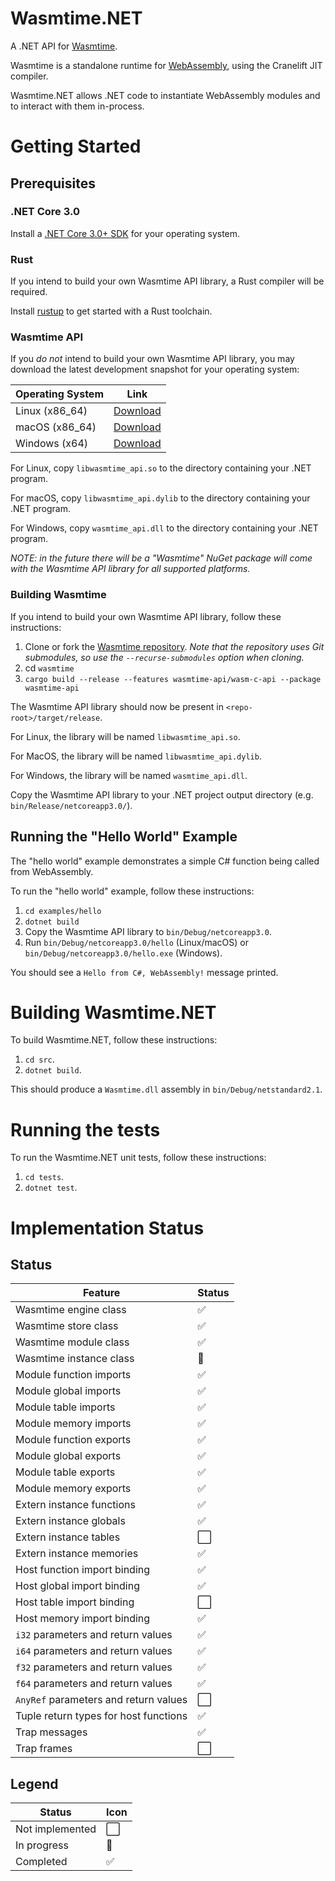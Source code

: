 # Wasmtime.NET

A .NET API for [Wasmtime](https://github.com/CraneStation/wasmtime).

Wasmtime is a standalone runtime for [WebAssembly](https://webassembly.org/), using the Cranelift JIT compiler.

Wasmtime.NET allows .NET code to instantiate WebAssembly modules and to interact with them in-process.

# Getting Started

## Prerequisites

### .NET Core 3.0

Install a [.NET Core 3.0+ SDK](https://dotnet.microsoft.com/download) for your operating system.

### Rust

If you intend to build your own Wasmtime API library, a Rust compiler will be required.

Install [rustup](https://rustup.rs/) to get started with a Rust toolchain.

### Wasmtime API

If you *do not* intend to build your own Wasmtime API library, you may download the latest development snapshot for your operating system:

| Operating System | Link                                                                                                              |
|------------------|-------------------------------------------------------------------------------------------------------------------|
| Linux (x86_64)   | [Download](https://github.com/CraneStation/wasmtime/releases/download/dev/wasmtime-dev-x86_64-linux-c-api.tar.xz) |
| macOS (x86_64)   | [Download](https://github.com/CraneStation/wasmtime/releases/download/dev/wasmtime-dev-x86_64-macos-c-api.tar.xz) |
| Windows (x64)    | [Download](https://github.com/CraneStation/wasmtime/releases/download/dev/wasmtime-dev-x86_64-windows-c-api.zip)  |

For Linux, copy `libwasmtime_api.so` to the directory containing your .NET program.

For macOS, copy `libwasmtime_api.dylib` to the directory containing your .NET program.

For Windows, copy `wasmtime_api.dll` to the directory containing your .NET program.

_NOTE: in the future there will be a "Wasmtime" NuGet package will come with the Wasmtime API library for all supported platforms._

### Building Wasmtime

If you intend to build your own Wasmtime API library, follow these instructions:

1. Clone or fork the [Wasmtime repository](https://github.com/cranestation/wasmtime). _Note that the repository uses Git submodules, so use the `--recurse-submodules` option when cloning._
2. cd `wasmtime`
3. `cargo build --release --features wasmtime-api/wasm-c-api --package wasmtime-api`

The Wasmtime API library should now be present in `<repo-root>/target/release`.

For Linux, the library will be named `libwasmtime_api.so`.

For MacOS, the library will be named `libwasmtime_api.dylib`.

For Windows, the library will be named `wasmtime_api.dll`.

Copy the Wasmtime API library to your .NET project output directory (e.g. `bin/Release/netcoreapp3.0/`).

## Running the "Hello World" Example

The "hello world" example demonstrates a simple C# function being called from WebAssembly.

To run the "hello world" example, follow these instructions:

1. `cd examples/hello`
2. `dotnet build`
3. Copy the Wasmtime API library to `bin/Debug/netcoreapp3.0`.
4. Run `bin/Debug/netcoreapp3.0/hello` (Linux/macOS) or `bin/Debug/netcoreapp3.0/hello.exe` (Windows).

You should see a `Hello from C#, WebAssembly!` message printed.

# Building Wasmtime.NET

To build Wasmtime.NET, follow these instructions:

1. `cd src`.
2. `dotnet build`.

This should produce a `Wasmtime.dll` assembly in `bin/Debug/netstandard2.1`.

# Running the tests

To run the Wasmtime.NET unit tests, follow these instructions:

1. `cd tests`.
2. `dotnet test`.

# Implementation Status

## Status

| Feature                               | Status |
|---------------------------------------|--------|
| Wasmtime engine class                 | ✅     |
| Wasmtime store class                  | ✅     |
| Wasmtime module class                 | ✅     |
| Wasmtime instance class               | 🔄     |
| Module function imports               | ✅     |
| Module global imports                 | ✅     |
| Module table imports                  | ✅     |
| Module memory imports                 | ✅     |
| Module function exports               | ✅     |
| Module global exports                 | ✅     |
| Module table exports                  | ✅     |
| Module memory exports                 | ✅     |
| Extern instance functions             | ✅     |
| Extern instance globals               | ✅️     |
| Extern instance tables                | ⬜️     |
| Extern instance memories              | ✅️     |
| Host function import binding          | ✅     |
| Host global import binding            | ✅ ️️    |
| Host table import binding             | ⬜️ ️️    |
| Host memory import binding            | ✅️ ️️    |
| `i32` parameters and return values    | ✅     |
| `i64` parameters and return values    | ✅     |
| `f32` parameters and return values    | ✅     |
| `f64` parameters and return values    | ✅     |
| `AnyRef` parameters and return values | ⬜️     |
| Tuple return types for host functions | ✅     |
| Trap messages                         | ✅     |
| Trap frames                           | ⬜️     |

## Legend

| Status | Icon |
|-----------------|--------|
| Not implemented | ⬜️     |
| In progress     | 🔄     |
| Completed       | ✅     |